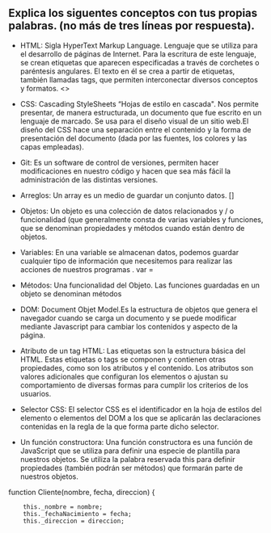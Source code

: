 ## Explica los siguentes conceptos con tus propias palabras. (no más de tres líneas por respuesta).

* HTML:
Sigla HyperText Markup Language.  Lenguaje  que se utiliza para el desarrollo de páginas de Internet.
Para la escritura de este lenguaje, se crean etiquetas que aparecen especificadas a través de corchetes o paréntesis angulares.
El texto en él se crea a partir de etiquetas, también llamadas tags, que permiten interconectar diversos conceptos y formatos. <>

* CSS: Cascading StyleSheets “Hojas de estilo en cascada". Nos permite presentar, de manera estructurada, un documento que fue escrito 
en un lenguaje de marcado. Se usa para el diseño visual de un sitio web.El diseño del CSS hace una separación entre el contenido
 y la forma de presentación del documento (dada por las fuentes, los colores y las capas empleadas).

* Git: Es un software de control de versiones,  permiten hacer  modificaciones  en nuestro código y hacen que
 sea más fácil la administración de las distintas versiones.

* Arreglos: Un array es un medio de guardar un conjunto datos. []

* Objetos:
 Un objeto es una colección de datos relacionados y / o funcionalidad (que generalmente consta de varias variables 
y funciones, que se denominan propiedades y métodos cuando están dentro de objetos.

* Variables: En una variable se almacenan  datos,  podemos guardar cualquier tipo de información que necesitemos para realizar
 las acciones de nuestros programas . var =

* Métodos: Una funcionalidad del Objeto. Las funciones guardadas en un objeto se denominan métodos

* DOM:  Document Objet Model.Es la estructura de objetos que genera el navegador cuando se carga un documento y se puede modificar
 mediante Javascript para cambiar  los contenidos y aspecto de la página.

* Atributo de un tag HTML: Las etiquetas son la estructura básica del HTML. Estas etiquetas o tags se componen y contienen otras propiedades,
 como son los atributos y el contenido. Los atributos son valores adicionales que configuran los elementos o ajustan su comportamiento 
de diversas formas para cumplir los criterios de los usuarios.


* Selector CSS: El selector CSS es el identificador en la hoja de estilos del elemento o elementos del DOM a los que se aplicarán las declaraciones
 contenidas en la regla de la que forma parte dicho selector.

* Un función constructora: Una función constructora es una función  de JavaScript que se utiliza para definir una especie de plantilla
 para nuestros objetos. Se utiliza la palabra reservada this para definir propiedades (también podrán ser métodos)
 que formarán parte de nuestros objetos.

function Cliente(nombre, fecha, direccion) {
 
        this._nombre = nombre;
        this._fechaNacimiento = fecha;
        this._direccion = direccion;


